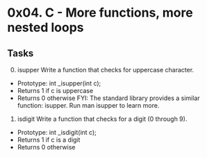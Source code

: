 # 0x04. C - More functions, more nested loops
## Tasks
0. isupper
Write a function that checks for uppercase character.
- Prototype: int _isupper(int c);
- Returns 1 if c is uppercase
- Returns 0 otherwise
FYI: The standard library provides a similar function: isupper. Run man isupper to learn more.
1. isdigit
Write a function that checks for a digit (0 through 9).
- Prototype: int _isdigit(int c);
- Returns 1 if c is a digit
- Returns 0 otherwise
